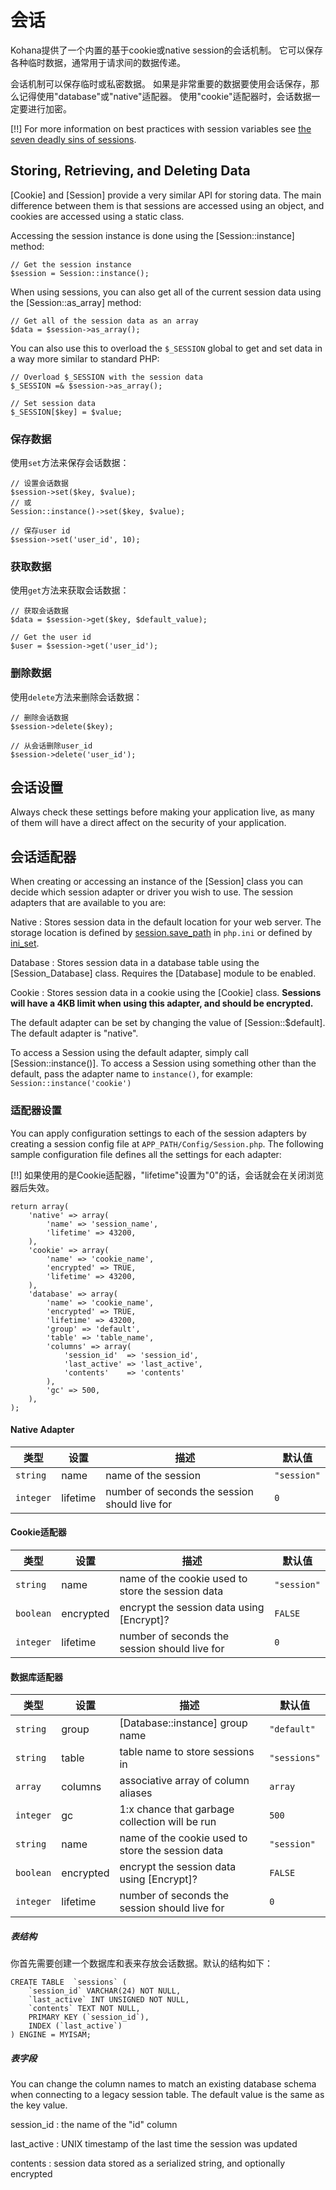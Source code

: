 # 会话

Kohana提供了一个内置的基于cookie或native session的会话机制。
它可以保存各种临时数据，通常用于请求间的数据传递。

会话机制可以保存临时或私密数据。
如果是非常重要的数据要使用会话保存，那么记得使用"database"或"native"适配器。
使用"cookie"适配器时，会话数据一定要进行加密。

[!!] For more information on best practices with session variables see [the seven deadly sins of sessions](http://lists.nyphp.org/pipermail/talk/2006-December/020358.html).

## Storing, Retrieving, and Deleting Data

[Cookie] and [Session] provide a very similar API for storing data. The main difference between them is that sessions are accessed using an object, and cookies are accessed using a static class.

Accessing the session instance is done using the [Session::instance] method:

    // Get the session instance
    $session = Session::instance();

When using sessions, you can also get all of the current session data using the [Session::as_array] method:

    // Get all of the session data as an array
    $data = $session->as_array();

You can also use this to overload the `$_SESSION` global to get and set data in a way more similar to standard PHP:

    // Overload $_SESSION with the session data
    $_SESSION =& $session->as_array();
    
    // Set session data
    $_SESSION[$key] = $value;

### 保存数据

使用`set`方法来保存会话数据：

    // 设置会话数据
    $session->set($key, $value);
	// 或
	Session::instance()->set($key, $value);

    // 保存user id
    $session->set('user_id', 10);

### 获取数据

使用`get`方法来获取会话数据：

    // 获取会话数据
    $data = $session->get($key, $default_value);

    // Get the user id
    $user = $session->get('user_id');

### 删除数据

使用`delete`方法来删除会话数据：

    // 删除会话数据
    $session->delete($key);

    // 从会话删除user_id
    $session->delete('user_id');

## 会话设置

Always check these settings before making your application live, as many of them will have a direct affect on the security of your application.

## 会话适配器

When creating or accessing an instance of the [Session] class you can decide which session adapter or driver you wish to use. The session adapters that are available to you are:

Native
: Stores session data in the default location for your web server. The storage location is defined by [session.save_path](http://php.net/manual/session.configuration.php#ini.session.save-path) in `php.ini` or defined by [ini_set](http://php.net/ini_set).

Database
: Stores session data in a database table using the [Session_Database] class. Requires the [Database] module to be enabled.

Cookie
: Stores session data in a cookie using the [Cookie] class. **Sessions will have a 4KB limit when using this adapter, and should be encrypted.**

The default adapter can be set by changing the value of [Session::$default]. The default adapter is "native".

To access a Session using the default adapter, simply call [Session::instance()].  To access a Session using something other than the default, pass the adapter name to `instance()`, for example: `Session::instance('cookie')`


### 适配器设置

You can apply configuration settings to each of the session adapters by creating a session config file at `APP_PATH/Config/Session.php`. The following sample configuration file defines all the settings for each adapter:

[!!] 如果使用的是Cookie适配器，"lifetime"设置为"0"的话，会话就会在关闭浏览器后失效。

    return array(
        'native' => array(
            'name' => 'session_name',
            'lifetime' => 43200,
        ),
        'cookie' => array(
            'name' => 'cookie_name',
            'encrypted' => TRUE,
            'lifetime' => 43200,
        ),
        'database' => array(
            'name' => 'cookie_name',
            'encrypted' => TRUE,
            'lifetime' => 43200,
            'group' => 'default',
            'table' => 'table_name',
            'columns' => array(
                'session_id'  => 'session_id',
        		'last_active' => 'last_active',
        		'contents'    => 'contents'
            ),
            'gc' => 500,
        ),
    );

#### Native Adapter

类型      | 设置      | 描述	                                          | 默认值
----------|-----------|---------------------------------------------------|-----------
`string`  | name      | name of the session                               | `"session"`
`integer` | lifetime  | number of seconds the session should live for     | `0`

#### Cookie适配器

类型      | 设置      | 描述	                                          | 默认值
----------|-----------|---------------------------------------------------|-----------
`string`  | name      | name of the cookie used to store the session data | `"session"`
`boolean` | encrypted | encrypt the session data using [Encrypt]?         | `FALSE`
`integer` | lifetime  | number of seconds the session should live for     | `0`

#### 数据库适配器

类型      | 设置      | 描述	                                          | 默认值
----------|-----------|---------------------------------------------------|-----------
`string`  | group     | [Database::instance] group name                   | `"default"`
`string`  | table     | table name to store sessions in                   | `"sessions"`
`array`   | columns   | associative array of column aliases               | `array`
`integer` | gc        | 1:x chance that garbage collection will be run    | `500`
`string`  | name      | name of the cookie used to store the session data | `"session"`
`boolean` | encrypted | encrypt the session data using [Encrypt]?         | `FALSE`
`integer` | lifetime  | number of seconds the session should live for     | `0`

##### 表结构

你首先需要创建一个数据库和表来存放会话数据。默认的结构如下：

    CREATE TABLE  `sessions` (
        `session_id` VARCHAR(24) NOT NULL,
        `last_active` INT UNSIGNED NOT NULL,
        `contents` TEXT NOT NULL,
        PRIMARY KEY (`session_id`),
        INDEX (`last_active`)
    ) ENGINE = MYISAM;

##### 表字段

You can change the column names to match an existing database schema when connecting to a legacy session table. The default value is the same as the key value.

session_id
: the name of the "id" column

last_active
: UNIX timestamp of the last time the session was updated

contents
: session data stored as a serialized string, and optionally encrypted
